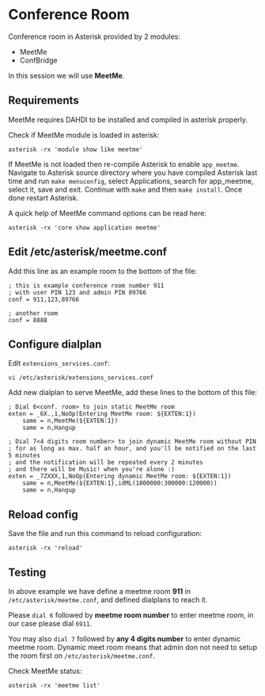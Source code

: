 # Conference Room

Conference room in Asterisk provided by 2 modules:

* MeetMe
* ConfBridge

In this session we will use **MeetMe**.

## Requirements

MeetMe requires DAHDI to be installed and compiled in asterisk properly.

Check if MeetMe module is loaded in asterisk:

```
asterisk -rx 'module show like meetme'
```

If MeetMe is not loaded then re-compile Asterisk to enable ```app_meetme```. Navigate to Asterisk source directory where you have compiled Asterisk last time and run ```make menuconfig```, select Applications, search for app_meetme, select it, save and exit. Continue with ```make``` and then ```make install```. Once done restart Asterisk.

A quick help of MeetMe command options can be read here:

```
asterisk -rx 'core show application meetme'
```

## Edit /etc/asterisk/meetme.conf

Add this line as an example room to the bottom of the file:

```
; this is example conference room number 911
; with user PIN 123 and admin PIN 89766
conf = 911,123,89766

; another room
conf = 8888
```

## Configure dialplan

Edit ```extensions_services.conf```:

```
vi /etc/asterisk/extensions_services.conf
```

Add new dialplan to serve MeetMe, add these lines to the bottom of this file:

```
; Dial 6<conf. room> to join static MeetMe room
exten = _6X.,1,NoOp(Entering MeetMe room: ${EXTEN:1})
    same = n,MeetMe(${EXTEN:1})
    same = n,Hangup

; Dial 7<4 digits room number> to join dynamic MeetMe room without PIN 
; for as long as max. half an hour, and you'll be notified on the last 5 minutes
; and the notification will be repeated every 2 minutes
; and there will be Music! when you're alone :)
exten = _7ZXXX,1,NoOp(Entering dynamic MeetMe room: ${EXTEN:1})    
    same = n,MeetMe(${EXTEN:1},idML(1800000:300000:120000))    
    same = n,Hangup
```

## Reload config

Save the file and run this command to reload configuration:

```
asterisk -rx 'reload'
```

## Testing

In above example we have define a meetme room **911** in ```/etc/asterisk/meetme.conf```, and defined dialplans to reach it.

Please ```dial 6``` followed by **meetme room number** to enter meetme room, in our case please dial ```6911```.

You may also ```dial 7``` followed by **any 4 digits number** to enter dynamic meetme room. Dynamic meet room means that admin don not need to setup the room first on `/etc/asterisk/meetme.conf`.

Check MeetMe status:

```
asterisk -rx 'meetme list'
```
